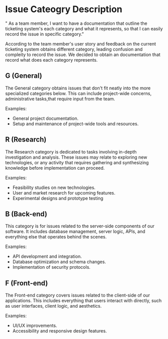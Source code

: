 # Issue Cateogry Description 
" As a team member, I want to have a documentation that outline the ticketing system's each category and what it represents, so that I can easily record the issue in specific category."

According to the team member's user story and feedback on the current ticketing system obtains different category, leading confusion and compleity to record the issue. We decided to obtain an documentation that record what does each category represents.


## G (General)
The General category obtains issues that don't fit neatly into the more specialized categories below. This can include project-wide concerns, administrative tasks,that require input from the team.

Examples:
- General project documentation.
- Setup and maintenance of project-wide tools and resources.


## R (Research)
The Research category is dedicated to tasks involving in-depth investigation and analysis. These issues may relate to exploring new technologies, or any activity that requires gathering and synthesizing knowledge before implementation can proceed.

Examples:
- Feasibility studies on new technologies.
- User and market research for upcoming features.
- Experimental designs and prototype testing


## B (Back-end)
This category is for issues related to the server-side components of our software. It includes database management, server logic, APIs, and everything else that operates behind the scenes.

Examples:
- API development and integration.
- Database optimization and schema changes.
- Implementation of security protocols.

## F (Front-end)
The Front-end category covers issues related to the client-side of our applications. This includes everything that users interact with directly, such as user interfaces, client logic, and aesthetics.

Examples:
- UI/UX improvements.
- Accessibility and responsive design features.


 

